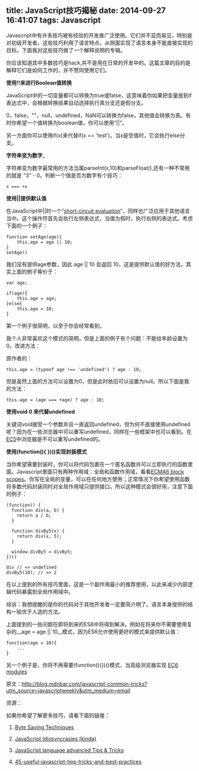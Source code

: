 title: JavaScript技巧揭秘
date: 2014-09-27 16:41:07
tags: Javascript
---
Javascript中有许多技巧被有经验的开发者广泛使用。它们并不显而易见，特别是对初级开发者。这些技巧利用了语言特点，从侧面实现了语言本身不能直接实现的目标。下面我对这些技巧做了一个解释说明的专辑。

你应该知道其中多数技巧是hack,并不是用在日常的开发中的。这篇文章的目的是解释它们是如何工作的，并不赞同使用它们。

__使用!!来进行Boolean值转换__

JavaScript中的一切变量都可以转换为true或false，这意味着你如果把变量放到if表达式中，会根据转换结果自动选择执行真分支还是假分支。

0，false，""，null，undefined，NaN可以转换为false，其他值会转换为真。有时你希望一个值转换为boolean值，你可以使用“||”。

另一方面你可以使用if(x)来代替if(x == 'test')。当x是空值时，它会执行else分支。

__字符串变为数字___

字符串变为数字最常用的方法当属parseInt(x,10)和parseFloat(),还有一种不常用的就是 "3" - 0。判断一个值是否为数字有个技巧：

	x === +x

__使用||提供默认值__

<!-- more -->

在JavaScript中||时一个“[short-circuit evaluation](http://en.wikipedia.org/wiki/Short-circuit_evaluation)”，同样也广泛应用于其他语言当中。这个操作符首先会执行左侧表达式，当值为假时，执行右侧的表达式。考虑下面的一个例子：

	function setAge(age){
		this.age = age || 10;
	}
	setAge()

我们没有提供age参数，因此 age || 10 会返回 10，这是提供默认值的好方法，其实上面的例子等价于：

	var age;

	if(age){
		this.age = age;
	}else{
		this.age = 10;
	}

第一个例子很简明，以至于你会经常看到。

我个人非常喜欢这个模式的简明，但是上面的例子有个问题：不能给年龄设置为0。改进方法：

原作者的：

	this.age = (typeof age !== 'undefined') ? age : 10;

但是虽然上面的方法可以设置为0，但是此时依旧可以设置为null。所以下面是我的方法：

	this.age = (age === +age) ? age : 10;

__使用void 0 来代替undefined__

关键词void接受一个参数并且一直返回undefined，但为何不直接使用undefined呢？因为在一些浏览器中可以重写undefined，同样在一些框架中也可以看到。在[EC5](http://stackoverflow.com/questions/8783510/javascript-how-dangerous-is-it-really-to-assume-undefined-is-not-overwritten)中浏览器是不可以重写undefined的。

__使用(function(){ })()实现封装模式__

当你希望需要封装时，你可以将代码包裹在一个匿名函数并可以立即执行的函数里面。Javascript里面只有两种作用域：全局和函数作用域，看看[ECMA6 block scopes](http://ariya.ofilabs.com/2013/05/es6-and-block-scope.html)。你写在全局的变量，可以在任何地方使用；正常情况下你希望使用函数将多数代码封装同时对全局作用域只提供接口。所以这种模式会很好用，注意下面的例子：

	(function() {
	  function div(a, b) {
	    return a / b;
	  }

	  function divBy5(x) {
	    return div(x, 5);
	  }

	  window.divBy5 = divBy5;
	})()

	div // => undefined
	divBy5(10); // => 2

在以上提到的所有技巧里面，这是一个副作用最小的推荐使用，以此来减少内部逻辑代码暴露到全局作用域中。

综诉：我想提醒的是你的代码对于其他开发者一定要简介明了。语言本身提供的结构一般优于人造的方法。

上面提到的一些问题在即将到来的ES6中将得到解决。例如在将来你不需要使用复杂的__age = age || 10__模式，因为ES6允许使用更好的模式来提供默认值：

	function(age = 10){
		...
	}

另一个例子是，你将不再需要(function(){})()模式，当高级浏览器实现 [EC6 modules](http://eviltrout.com/2014/05/03/getting-started-with-es6.html)

原文：http://blog.mdnbar.com/javascript-common-tricks?utm_source=javascriptweekly&utm_medium=email


资源：

如果你希望了解更多技巧，请看下面的链接：

1. [Byte Saving Techniques](https://github.com/jed/140bytes/wiki/Byte-saving-techniques)

2. [JavaScript Idiosyncrasies (kinda)](https://github.com/miguelmota/javascript-idiosyncrasies)

3. [JavaScript language advanced Tips & Tricks](https://code.google.com/p/jslibs/wiki/JavascriptTips)

4. [45-useful-javascript-tips-tricks-and-best-practices](http://modernweb.com/2013/12/23/45-useful-javascript-tips-tricks-and-best-practices/)














